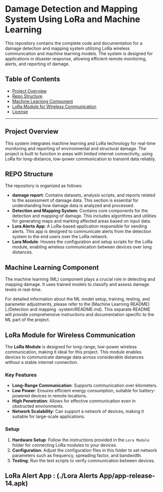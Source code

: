 # Damage Detection and Mapping System Using LoRa and Machine Learning

This repository contains the complete code and documentation for a damage detection and mapping system utilizing LoRa wireless communication and machine learning models. The system is designed for applications in disaster response, allowing efficient remote monitoring, alerts, and reporting of damage.

## Table of Contents

- [Project Overview](#project-overview)
- [Repo Structure](#REPO-structure)
- [Machine Learning Component](#machine-learning-component)
- [LoRa Module for Wireless Communication](#lora-module-for-wireless-communication)
- [License](#license)

---

## Project Overview

This system integrates machine learning and LoRa technology for real-time monitoring and reporting of environmental and structural damage. The project is built to function in areas with limited internet connectivity, using LoRa for long-distance, low-power communication to transmit data reliably.

## REPO Structure

The repository is organized as follows:

- **damage report**: Contains datasets, analysis scripts, and reports related to the assessment of damage data. This section is essential for understanding how damage data is analyzed and processed.
- **Detection and Mapping System**: Contains core components for the detection and mapping of damage. This includes algorithms and utilities for generating maps and marking affected areas based on input data.
- **Lora Alerts App**: A LoRa-based application responsible for sending alerts. This app is designed to communicate alerts from the detection system to the end users over the LoRa network.
- **Lora Module**: Houses the configuration and setup scripts for the LoRa module, enabling wireless communication between devices over long distances.


## Machine Learning Component

The machine learning (ML) component plays a crucial role in detecting and mapping damage. It uses trained models to classify and assess damage levels in real-time.

For detailed information about the ML model setup, training, testing, and parameter adjustments, please refer to the [Machine Learning README](./Detection and mapping -system/README.md). This separate README will provide comprehensive instructions and documentation specific to the ML part of the project.

## LoRa Module for Wireless Communication

The **LoRa Module** is designed for long-range, low-power wireless communication, making it ideal for this project. This module enables devices to communicate damage data across considerable distances without a stable internet connection.

### Key Features

- **Long-Range Communication**: Supports communication over kilometers.
- **Low Power**: Ensures efficient energy consumption, suitable for battery-powered devices in remote locations.
- **High Penetration**: Allows for effective communication even in obstructed environments.
- **Network Scalability**: Can support a network of devices, making it suitable for large-scale applications.

### Setup

1. **Hardware Setup**: Follow the instructions provided in the `Lora Module` folder for connecting LoRa modules to your devices.
2. **Configuration**: Adjust the configuration files in this folder to set network parameters such as frequency, spreading factor, and bandwidth.
3. **Testing**: Run the test scripts to verify communication between devices.

## LoRa Alert App : (./Lora Alerts App/app-release-14.apk)

